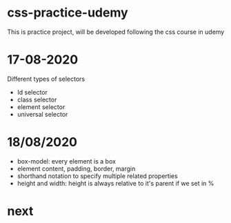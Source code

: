 # css-practice-udemy

This is practice project, will be developed following the css course in udemy

# 17-08-2020

Different types of selectors

- Id selector
- class selector
- element selector
- universal selector

# 18/08/2020

- box-model: every element is a box
- element content, padding, border, margin
- shorthand notation to specify multiple related properties
- height and width: height is always relative to it's parent if we set in %

# next
